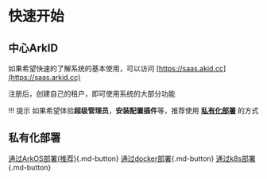 # 快速开始

## 中心ArkID
如果希望快速的了解系统的基本使用，可以访问 [https://saas.akid.cc](https://saas.arkid.cc)

注册后，创建自己的租户，即可使用系统的大部分功能

!!! 提示
    如果希望体验**超级管理员**，**安装配置插件**等，推荐使用 **[私有化部署](#私有化部署)** 的方式

## 私有化部署

[通过ArkOS部署(推荐)](./%20私有化部署/通过ArkOS部署/){.md-button}
[通过docker部署](./%20私有化部署/通过docker部署/){.md-button}
[通过k8s部署](./%20私有化部署/通过k8s部署/){.md-button}